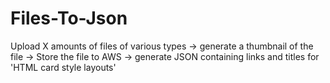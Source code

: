 # Files-To-Json
Upload X amounts of files of various types -> generate a thumbnail of the file -> Store the file to AWS -> generate JSON containing links and titles for 'HTML card style layouts'
